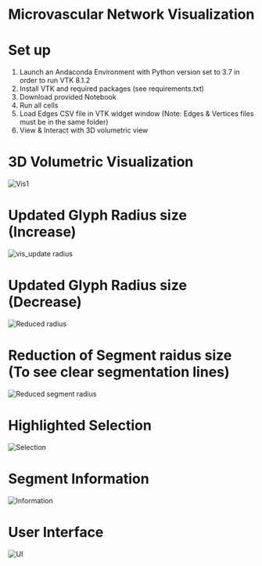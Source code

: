 # Microvascular Network Visualization


# Set up
1) Launch an Andaconda Environment with Python version set to 3.7 in order to run VTK 8.1.2
2) Install VTK and required packages (see requirements.txt)
3) Download provided Notebook 
4) Run all cells
5) Load Edges CSV file in VTK widget window (Note: Edges & Vertices files must be in the same folder) 
6) View & Interact with 3D volumetric view

# 3D Volumetric Visualization 

![Vis1](https://github.com/user-attachments/assets/289ff94b-d7bd-4678-82e2-d659b64cb1d9)

# Updated Glyph Radius size (Increase) 
![vis_update radius](https://github.com/user-attachments/assets/f21ce56f-b999-41f9-96aa-f755287822f8)

# Updated Glyph Radius size (Decrease) 
![Reduced radius](https://github.com/user-attachments/assets/3f4725e8-4b83-4dfb-8fd3-cabf44cd0a8d)

# Reduction of Segment raidus size (To see clear segmentation lines) 
![Reduced segment radius](https://github.com/user-attachments/assets/117c9593-7a25-47d1-b0fb-6a642a2e2e72)

# Highlighted Selection 
![Selection](https://github.com/user-attachments/assets/3c319439-b19b-4d32-819d-f2fbc76437f2)

# Segment Information 
![Information ](https://github.com/user-attachments/assets/ca2d4a8d-9efb-4f92-b430-9222e473d71a)

# User Interface 

![UI](https://github.com/user-attachments/assets/3d8ab471-002a-4681-a88c-e178e7b2d9d0)

